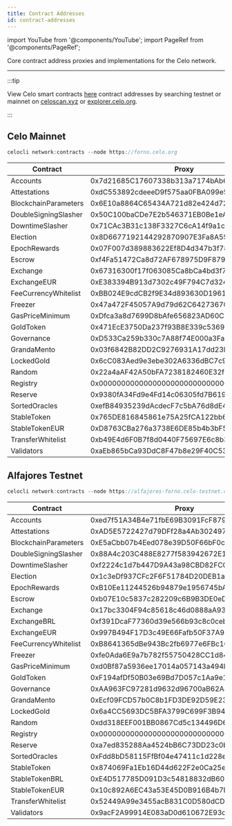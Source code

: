 ```yaml
---
title: Contract Addresses
id: contract-addresses
---
```


import YouTube from '@components/YouTube';
import PageRef from '@components/PageRef';

Core contract address proxies and implementations for the Celo network.

---

:::tip

View Celo smart contracts [here](https://github.com/celo-org/celo-monorepo/tree/master/packages/protocol/contracts) contract addresses by searching testnet or mainnet on [celoscan.xyz](https://celoscan.xyz/) or [explorer.celo.org](https://explorer.celo.org/).

:::

## Celo Mainnet

```jsx
celocli network:contracts --node https://forno.celo.org
```

| Contract             | Proxy                                      | Implementation                             |
| -------------------- | ------------------------------------------ | ------------------------------------------ |
| Accounts             | 0x7d21685C17607338b313a7174bAb6620baD0aaB7 | 0xd0C0183682102C2a84f37e8C90063A25cCe044fF |
| Attestations         | 0xdC553892cdeeeD9f575aa0FBA099e5847fd88D20 | 0x1EC3366D384ee7996F2F70B67A65C5d54Ce96040 |
| BlockchainParameters | 0x6E10a8864C65434A721d82e424d727326F9d5Bfa | 0xDEfbc89482cd36B98d1b506Cc56Dd2AF74217955 |
| DoubleSigningSlasher | 0x50C100baCDe7E2b546371EB0Be1eACcf0A6772ec | 0x4Bb82B5862Beb483Fdb762EC4A6cB60953568A12 |
| DowntimeSlasher      | 0x71CAc3B31c138F3327C6cA14f9a1c8d752463fDd | 0x9ebB6A46149a43C9D1B12EfdC068b969eCA7246F |
| Election             | 0x8D6677192144292870907E3Fa8A5527fE55A7ff6 | 0xAaa9CB9f0afCc60d8fb21F82D5D47c4557924115 |
| EpochRewards         | 0x07F007d389883622Ef8D4d347b3f78007f28d8b7 | 0x563BA8Ed56bd32a964831aB6AfF1E53238177eDA |
| Escrow               | 0xf4Fa51472Ca8d72AF678975D9F8795A504E7ada5 | 0x7C98cc3Ad12058E8E37160Fb72f8ff557d742a54 |
| Exchange             | 0x67316300f17f063085Ca8bCa4bd3f7a5a3C66275 | 0xEDF3F7e01037e4583de2659C5e243621Ea2501A4 |
| ExchangeEUR          | 0xE383394B913d7302c49F794C7d3243c429d53D1d | 0x622833AB6E9501C9072d2c706c60AaB5Ff0234d9 |
| FeeCurrencyWhitelist | 0xBB024E9cdCB2f9E34d893630D19611B8A5381b3c | 0xc301efebAe9c517eA81f87d2CF2Ff0A87caaBc83 |
| Freezer              | 0x47a472F45057A9d79d62C6427367016409f4fF5A | 0xa79cDb272799175A118A4Ce49ceCBF3eC86649e6 |
| GasPriceMinimum      | 0xDfca3a8d7699D8bAfe656823AD60C17cb8270ECC | 0x7C4194dF1Dbdb5ca737B7d457bB00176f8A52361 |
| GoldToken            | 0x471EcE3750Da237f93B8E339c536989b8978a438 | 0x4DdeB8F7041aB3260c6ec5Afb6FEab0650F4ABB4 |
| Governance           | 0xD533Ca259b330c7A88f74E000a3FaEa2d63B7972 | 0xe6F77e6c1Df6Aea40923659C0415d82119F34882 |
| GrandaMento          | 0x03f6842B82DD2C9276931A17dd23D73C16454a49 | 0x5B2C9E7932B08D8F2Ce70ef9E5c98528256f9aB4 |
| LockedGold           | 0x6cC083Aed9e3ebe302A6336dBC7c921C9f03349E | 0x6B51e3BD4E1E8Df315766F93499B42978B110CEa |
| Random               | 0x22a4aAF42A50bFA7238182460E32f15859c93dfe | 0xE43ea9C641a2af9959CaEEe54aDB089F65457028 |
| Registry             | 0x000000000000000000000000000000000000ce10 | 0x203fdf86A00999107Df531fa00b4bA81d674cb66 |
| Reserve              | 0x9380fA34Fd9e4Fd14c06305fd7B6199089eD4eb9 | 0xc683e6f77B58D814B31F8661331EbDf63785D607 |
| SortedOracles        | 0xefB84935239dAcdecF7c5bA76d8dE40b077B7b33 | 0xaf5D514bB94023C9Af979821F59A5Eecde0986EF |
| StableToken          | 0x765DE816845861e75A25fCA122bb6898B8B1282a | 0x18E6BFDc909063F7445E410a5495264619495bCB |
| StableTokenEUR       | 0xD8763CBa276a3738E6DE85b4b3bF5FDed6D6cA73 | 0x09933e89986FeA776C3Be3556dBF9BA23c240bB3 |
| TransferWhitelist    | 0xb49E4d6F0B7f8d0440F75697E6c8b37E09178BCF |                                            |
| Validators           | 0xaEb865bCa93DdC8F47b8e29F40C5399cE34d0C58 | 0x8dF7ad6a1870766BBC9F0b8C38F8Db73126d2ddc |

## Alfajores Testnet

```jsx
celocli network:contracts --node https://alfajores-forno.celo-testnet.org
```

| Contract             | Proxy                                      | Implementation                             |
| -------------------- | ------------------------------------------ | ------------------------------------------ |
| Accounts             | 0xed7f51A34B4e71fbE69B3091FcF879cD14bD73A9 | 0x7CC2e978a3FF0ebeb3725360d607269c6311cab4 |
| Attestations         | 0xAD5E5722427d79DFf28a4Ab30249729d1F8B4cc0 | 0xcc6fd87e98b5d6e8D44F0154d3cF7b4b9FB8A013 |
| BlockchainParameters | 0xE5aCbb07b4Eed078e39D50F66bF0c80cF1b93abe | 0xbc4c0e92ac0a588DF2712E3425723fe22361966f |
| DoubleSigningSlasher | 0x88A4c203C488E8277f583942672E1aF77e2B5040 | 0xF06EF728067dd7b5CC752DC0C787dABECcBfC82e |
| DowntimeSlasher      | 0xf2224c1d7b447D9A43a98CBD82FCCC0eF1c11CC5 | 0xdF3d2CD57090B3B6C15c18Ec7C1E33DCF565B449 |
| Election             | 0x1c3eDf937CFc2F6F51784D20DEB1af1F9a8655fA | 0xFe93Ce26D492acD1cEEB3a63993C4F3C588BC6A9 |
| EpochRewards         | 0xB10Ee11244526b94879e1956745bA2E35AE2bA20 | 0xd894682B96B1E5954223e0554afad14b2a93cDdb |
| Escrow               | 0xb07E10c5837c282209c6B9B3DE0eDBeF16319a37 | 0x621cf2974c6DBdb8a33b633866795107D47Fe598 |
| Exchange             | 0x17bc3304F94c85618c46d0888aA937148007bD3C | 0xbe632C8756294DbAc9863703eC7E3759141350cF |
| ExchangeBRL          | 0xf391DcaF77360d39e566b93c8c0ceb7128fa1A08 | 0xA34f9A8f5b600085cB3f2056Fe292aD96Aef1c39 |
| ExchangeEUR          | 0x997B494F17D3c49E66Fafb50F37A972d8Db9325B | 0x4A3ACB12178B40d8cA2b719cBa6BCAE0e8E31F4C |
| FeeCurrencyWhitelist | 0xB8641365dBe943Bc2fb6977e6FBc1630EF47dB5a | 0xe7888E7D90d475260970C58d2bB9d181259de505 |
| Freezer              | 0xfe0Ada6E9a7b782f55750428CC1d8428Cd83C3F1 | 0x423A32Ee1AF793DF26c4aEe7e36441C00C29e280 |
| GasPriceMinimum      | 0xd0Bf87a5936ee17014a057143a494Dc5C5d51E5e | 0x6A0F33AD4c641f57ac2B1eA1cD457a83a578f82D |
| GoldToken            | 0xF194afDf50B03e69Bd7D057c1Aa9e10c9954E4C9 | 0xF469829b3b0D7f696720B34BDE0284E628bD448e |
| Governance           | 0xAA963FC97281d9632d96700aB62A4D1340F9a28a | 0x88CdC239B61c5E5e1aCF31ca35AE015FF1a1706f |
| GrandaMento          | 0xEcf09FCD57b0C8b1FD3DE92D59E234b88938485B | 0x9906CC9EfD28892c9d35B8a0711E5222DB9AA36a |
| LockedGold           | 0x6a4CC5693DC5BFA3799C699F3B941bA2Cb00c341 | 0xbd0b5709e863038C6ef388E6c873ae2df00c18F2 |
| Random               | 0xdd318EEF001BB0867Cd5c134496D6cF5Aa32311F | 0x67c6829506DdF66Ed824Fd1cCC40665588Bc4631 |
| Registry             | 0x000000000000000000000000000000000000ce10 | 0x33011E0a33AF1F757396f2a5A1F2158bEd179Dfd |
| Reserve              | 0xa7ed835288Aa4524bB6C73DD23c0bF4315D9Fe3e | 0xbb1CF1ceEe58dcB7Bb2B579B7860E4F25FdD803F |
| SortedOracles        | 0xFdd8bD58115FfBf04e47411c1d228eCC45E93075 | 0x342fBA470eeDA23f0C5411362711c7D2040Bd531 |
| StableToken          | 0x874069Fa1Eb16D44d622F2e0Ca25eeA172369bC1 | 0xD2e63f44565ceD986ce4FcD6119558e5ccF5b7cB |
| StableTokenBRL       | 0xE4D517785D091D3c54818832dB6094bcc2744545 | 0x563A525fF02f7c4a6607c99f3D9C8c62621b7Fc1 |
| StableTokenEUR       | 0x10c892A6EC43a53E45D0B916B4b7D383B1b78C0F | 0xfE52C5E855268B48cCcF8f0C68a608bdf4Af3001 |
| TransferWhitelist    | 0x52449A99e3455acB831C0D580dCDAc8B290d5182 |                                            |
| Validators           | 0x9acF2A99914E083aD0d610672E93d14b0736BBCc | 0xbE94e2bA7360677AaC1C8E412C9ED834BA4fE12d |
